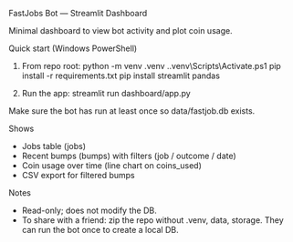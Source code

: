 ﻿FastJobs Bot — Streamlit Dashboard

Minimal dashboard to view bot activity and plot coin usage.

Quick start (Windows PowerShell)

1) From repo root:
   python -m venv .venv
   .\.venv\Scripts\Activate.ps1
   pip install -r requirements.txt
   pip install streamlit pandas

2) Run the app:
   streamlit run dashboard/app.py

Make sure the bot has run at least once so data/fastjob.db exists.

Shows
- Jobs table (jobs)
- Recent bumps (bumps) with filters (job / outcome / date)
- Coin usage over time (line chart on coins_used)
- CSV export for filtered bumps

Notes
- Read-only; does not modify the DB.
- To share with a friend: zip the repo without .venv, data, storage. They can run the bot once to create a local DB.
